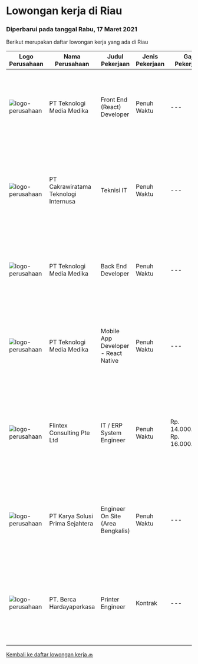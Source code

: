 
  # Lowongan kerja di Riau

  ### Diperbarui pada tanggal Rabu, 17 Maret 2021

  Berikut merupakan daftar lowongan kerja yang ada di Riau

  |Logo Perusahaan | Nama Perusahaan | Judul Pekerjaan | Jenis Pekerjaan | Gaji Pekerjaan | Lokasi | Deskripsi | Tanggal diunggah | Pranala |
  | -------------- | --------------- | --------------- | --------- | --------- | -------------- | ------- | ----------- | ----------- |
  |![logo-perusahaan](https://image-service-cdn.seek.com.au/4f505c9b7ad9ede72f3b58f5a8e775785c9aea35/ee4dce1061f3f616224767ad58cb2fc751b8d2dc)|PT Teknologi Media Medika|Front End (React) Developer|Penuh Waktu|---|Pekanbaru|Strong knowledge of Javascript Strong knowledge in ReactJS concepts along with its popular accompanying libraries such as Redux, thunk, Axios, etc...|Kamis, 11 Maret 2021|https://www.jobstreet.co.id/id/job/front-end-react-developer-3466928?token=0~6a134912-5a00-4873-bee6-52f20746f69b&sectionRank=1&jobId=jobstreet-id-job-3466928|
|![logo-perusahaan](https://us.123rf.com/450wm/pavelstasevich/pavelstasevich1811/pavelstasevich181101027/112815900-stock-vector-no-image-available-icon-flat-vector.jpg?ver=6)|PT Cakrawiratama Teknologi Internusa|Teknisi IT|Penuh Waktu|---|Pekanbaru|PT Cakrawiratama Teknologi Internusa yang bergerak dibidang IT Network Security Integrator, memberikan kesempatan berkarir untuk ditempatkan pada...|Rabu, 10 Maret 2021|https://www.jobstreet.co.id/id/job/teknisi-it-3478301?token=0~6a134912-5a00-4873-bee6-52f20746f69b&sectionRank=2&jobId=jobstreet-id-job-3478301|
|![logo-perusahaan](https://image-service-cdn.seek.com.au/4f505c9b7ad9ede72f3b58f5a8e775785c9aea35/ee4dce1061f3f616224767ad58cb2fc751b8d2dc)|PT Teknologi Media Medika|Back End Developer|Penuh Waktu|---|Pekanbaru|Strong knowledge of Javascript Strong knowledge in Node JS Strong knowledge in creating a robust REST API (JSON) Strong knowledge in MongoDB and...|Kamis, 11 Maret 2021|https://www.jobstreet.co.id/id/job/back-end-developer-3466929?token=0~6a134912-5a00-4873-bee6-52f20746f69b&sectionRank=3&jobId=jobstreet-id-job-3466929|
|![logo-perusahaan](https://image-service-cdn.seek.com.au/4f505c9b7ad9ede72f3b58f5a8e775785c9aea35/ee4dce1061f3f616224767ad58cb2fc751b8d2dc)|PT Teknologi Media Medika|Mobile App Developer - React Native|Penuh Waktu|---|Pekanbaru|Experience building production applications using React Native Experience with state management libraries such as Flux and Redux Experience with...|Kamis, 11 Maret 2021|https://www.jobstreet.co.id/id/job/mobile-app-developer-react-native-3466930?token=0~6a134912-5a00-4873-bee6-52f20746f69b&sectionRank=4&jobId=jobstreet-id-job-3466930|
|![logo-perusahaan](https://image-service-cdn.seek.com.au/ac4f3e2c0896b776cabd8d4e3825fbe5a586fcd3/ee4dce1061f3f616224767ad58cb2fc751b8d2dc)|Flintex Consulting Pte Ltd|IT / ERP System Engineer|Penuh Waktu|Rp. 14.000.000-Rp. 16.000.000|Dumai|POSITION SUMMARY:         Responsible for working in a group environment in leading, guide, and support through the successful implementation of ERP...|Sabtu, 06 Maret 2021|https://www.jobstreet.co.id/id/job/it-erp-system-engineer-8394751/origin/sg?token=0~6a134912-5a00-4873-bee6-52f20746f69b&sectionRank=5&jobId=jobstreet-sg-job-8394751|
|![logo-perusahaan](https://image-service-cdn.seek.com.au/af1044de0b0368b965f00fbbea921becef8205bb/ee4dce1061f3f616224767ad58cb2fc751b8d2dc)|PT Karya Solusi Prima Sejahtera|Engineer On Site (Area Bengkalis)|Penuh Waktu|---|Riau|Persyaratan: Pendidikan minimal D3/S1 Teknik Informatika/Teknik Telekomunikasi Memiliki pengalaman bekerja di bidang yang sama minimal 1 tahun...|Sabtu, 27 Februari 2021|https://www.jobstreet.co.id/id/job/engineer-on-site-area-bengkalis-3461121?token=0~6a134912-5a00-4873-bee6-52f20746f69b&sectionRank=6&jobId=jobstreet-id-job-3461121|
|![logo-perusahaan](https://image-service-cdn.seek.com.au/07808e0e0514b875ff9e370c520f3f76aeab9a82/ee4dce1061f3f616224767ad58cb2fc751b8d2dc)|PT. Berca Hardayaperkasa|Printer Engineer|Kontrak|---|Pekanbaru|Responsibilities : Analyzing, diagnosing, and installation to several areas including desktop hardware, operating systems, application software and...|Kamis, 25 Februari 2021|https://www.jobstreet.co.id/id/job/printer-engineer-3467307?token=0~6a134912-5a00-4873-bee6-52f20746f69b&sectionRank=7&jobId=jobstreet-id-job-3467307|


  [Kembali ke daftar lowongan kerja 🔙](../README.md#daftar-lowongan-kerja)
  